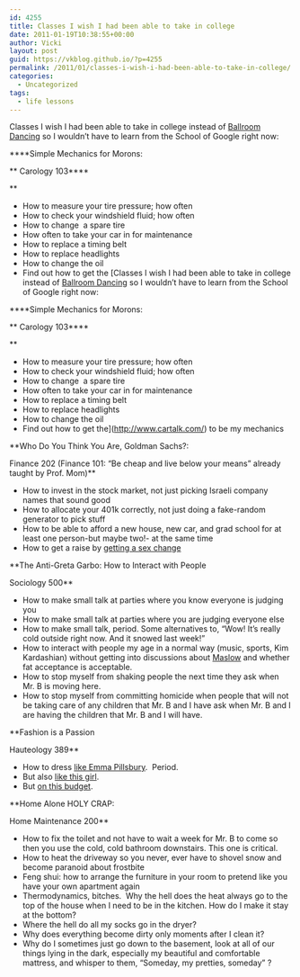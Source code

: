 ```yaml
---
id: 4255
title: Classes I wish I had been able to take in college
date: 2011-01-19T10:38:55+00:00
author: Vicki
layout: post
guid: https://vkblog.github.io/?p=4255
permalink: /2011/01/classes-i-wish-i-had-been-able-to-take-in-college/
categories:
  - Uncategorized
tags:
  - life lessons
---
```

Classes I wish I had been able to take in college instead of [Ballroom Dancing](http://www.hhdev.psu.edu/syllabus/course.aspx?id=262) so I wouldn&#8217;t have to learn from the School of Google right now:

****Simple Mechanics for Morons:
  
** Carology 103****
  
** 

  * How to measure your tire pressure; how often
  * How to check your windshield fluid; how often
  * How to change  a spare tire
  * How often to take your car in for maintenance
  * How to replace a timing belt
  * How to replace headlights
  * How to change the oil
  * Find out how to get the [Classes I wish I had been able to take in college instead of [Ballroom Dancing](http://www.hhdev.psu.edu/syllabus/course.aspx?id=262) so I wouldn&#8217;t have to learn from the School of Google right now:

****Simple Mechanics for Morons:
  
** Carology 103****
  
** 

  * How to measure your tire pressure; how often
  * How to check your windshield fluid; how often
  * How to change  a spare tire
  * How often to take your car in for maintenance
  * How to replace a timing belt
  * How to replace headlights
  * How to change the oil
  * Find out how to get the](http://www.cartalk.com/) to be my mechanics

**Who Do You Think You Are, Goldman Sachs?:
  
Finance 202 (Finance 101: &#8220;Be cheap and live below your means&#8221; already taught by Prof. Mom)**

  * How to invest in the stock market, not just picking Israeli company names that sound good
  * How to allocate your 401k correctly, not just doing a fake-random generator to pick stuff
  * How to be able to afford a new house, new car, and grad school for at least one person-but maybe two!- at the same time
  * How to get a raise by [getting a sex change](http://www.time.com/time/nation/article/0,8599,1847194,00.html)

**The Anti-Greta Garbo: How to Interact with People
  
Sociology 500**

  * How to make small talk at parties where you know everyone is judging you
  * How to make small talk at parties where you are judging everyone else
  * How to make small talk, period. Some alternatives to, &#8220;Wow! It&#8217;s really cold outside right now. And it snowed last week!&#8221;
  * How to interact with people my age in a normal way (music, sports, Kim Kardashian) without getting into discussions about [Maslow](http://en.wikipedia.org/wiki/Maslow's_hierarchy_of_needs) and whether fat acceptance is acceptable.
  * How to stop myself from shaking people the next time they ask when Mr. B is moving here.
  * How to stop myself from committing homicide when people that will not be taking care of any children that Mr. B and I have ask when Mr. B and I are having the children that Mr. B and I will have.

**Fashion is a Passion
  
Hauteology 389** 

  * How to dress [like Emma Pillsbury](http://www.wwepw.com/).  Period.
  * But also [like this girl](http://frocksandfroufrou.com/).
  * But [on this budget](http://www.fashionunder100.net/).

**Home Alone HOLY CRAP:
  
Home Maintenance 200** 

  * How to fix the toilet and not have to wait a week for Mr. B to come so then you use the cold, cold bathroom downstairs. This one is critical.
  * How to heat the driveway so you never, ever have to shovel snow and become paranoid about frostbite
  * Feng shui: how to arrange the furniture in your room to pretend like you have your own apartment again
  * Thermodynamics, bitches.  Why the hell does the heat always go to the top of the house when I need to be in the kitchen. How do I make it stay at the bottom?
  * Where the hell do all my socks go in the dryer?
  * Why does everything become dirty only moments after I clean it?
  * Why do I sometimes just go down to the basement, look at all of our things lying in the dark, especially my beautiful and comfortable mattress, and whisper to them, &#8220;Someday, my pretties, someday&#8221; ?